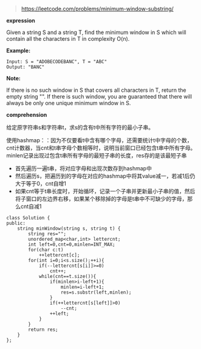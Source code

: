 >https://leetcode.com/problems/minimum-window-substring/

**expression**

Given a string S and a string T, find the minimum window in S which will contain all the characters in T in complexity O(n).

**Example:**

    Input: S = "ADOBECODEBANC", T = "ABC"
    Output: "BANC"
**Note:**

If there is no such window in S that covers all characters in T, return the empty string "".
If there is such window, you are guaranteed that there will always be only one unique minimum window in S.

**comprehension**

给定原字符串s和字符串t，求s的含有t中所有字符的最小子串。

使用hashmap：：因为不仅要看t中含有哪个字母，还需要统计t中字母的个数，cnt计数器，当cnt和t串字母个数相等时，说明当前窗口已经包含t串中所有字母。minlen记录出现过包含t串所有字母的最短子串的长度，res存的是该最短子串

- 首先遍历一遍t串，将对应字母和出现次数存到hashmap中
- 然后遍历s，把遍历到的字母在对应的hashmap中将其value减一，若减1后仍大于等于0，cnt自增1
- 如果cnt等于t串长度时，开始循环，记录一个子串并更新最小子串的值，然后将子窗口的左边界右移，如果某个移除掉的字母是t串中不可缺少的字母，那么cnt自减1

```
class Solution {
public:
    string minWindow(string s, string t) {
        string res="";
        unordered_map<char,int> lettercnt;
        int left=0,cnt=0,minlen=INT_MAX;
        for(char c:t)
            ++lettercnt[c];
        for(int i=0;i<s.size();++i){
            if(--lettercnt[s[i]]>=0)
                cnt++;
            while(cnt==t.size()){
                if(minlen>i-left+1){
                    minlen=i-left+1;
                    res=s.substr(left,minlen);
                }
                if(++lettercnt[s[left]]>0)
                    --cnt;
                ++left;
            }
        }
        return res;
    }
};
```
